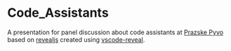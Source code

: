 # Code_Assistants

A presentation for panel discussion about code assistants at [Prazske Pyvo](https://pyvo.cz/praha-pyvo/2025-02/) based on [revealjs](https://revealjs.com/) created using [vscode-reveal](https://github.com/evilz/vscode-reveal).
